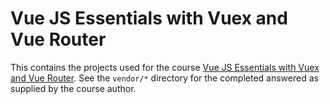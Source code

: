 # Vue JS Essentials with Vuex and Vue Router

This contains the projects used for the course [Vue JS Essentials with Vuex and Vue Router](https://www.udemy.com/vue-js-course/).
See the `vendor/*` directory for the completed answered as supplied by the course author.
